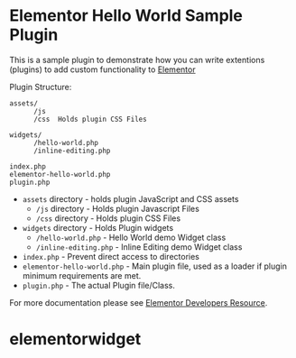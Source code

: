# Elementor Hello World Sample Plugin

This is a sample plugin to demonstrate how you can write extentions (plugins) to add custom functionality to [Elementor](https://github.com/pojome/elementor/)

Plugin Structure: 
```
assets/
      /js   
      /css  Holds plugin CSS Files
      
widgets/
      /hello-world.php
      /inline-editing.php
      
index.php
elementor-hello-world.php
plugin.php
```


* `assets` directory - holds plugin JavaScript and CSS assets
  * `/js` directory - Holds plugin Javascript Files
  * `/css` directory - Holds plugin CSS Files
* `widgets` directory - Holds Plugin widgets
  * `/hello-world.php` - Hello World demo Widget class
  * `/inline-editing.php` - Inline Editing demo Widget class
* `index.php`	- Prevent direct access to directories
* `elementor-hello-world.php`	- Main plugin file, used as a loader if plugin minimum requirements are met.
* `plugin.php` - The actual Plugin file/Class.

For more documentation please see [Elementor Developers Resource](https://developers.elementor.com/creating-an-extension-for-elementor/).
# elementorwidget

